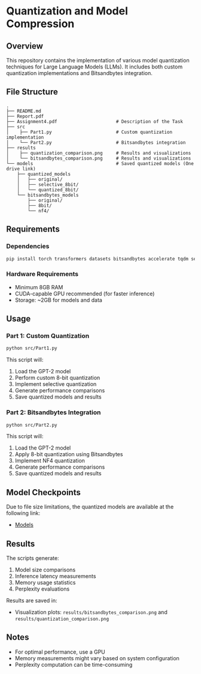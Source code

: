# Quantization and Model Compression

## Overview

This repository contains the implementation of various model quantization techniques for Large Language Models (LLMs). It includes both custom quantization implementations and Bitsandbytes integration.

## File Structure

```
.                            
├── README.md
├── Report.pdf 
├── Assignment4.pdf                      # Description of the Task                           
├── src                   
│    ├── Part1.py                        # Custom quantization implementation
│    └── Part2.py                        # Bitsandbytes integration
├── results                     
│    ├── quantization_comparison.png     # Results and visualizations
│    └── bitsandbytes_comparison.png     # Results and visualizations
└── models                               # Saved quantized models (One drive link)
    ├── quantized_models
    │   ├── original/
    │   ├── selective_8bit/
    │   └── quantized_8bit/
    └── bitsandbytes_models
        ├── original/
        ├── 8bit/
        └── nf4/                 
```

## Requirements

### Dependencies

```bash
pip install torch transformers datasets bitsandbytes accelerate tqdm seaborn matplotlib pandas psutil
```

### Hardware Requirements

- Minimum 8GB RAM
- CUDA-capable GPU recommended (for faster inference)
- Storage: ~2GB for models and data

## Usage

### Part 1: Custom Quantization

```bash
python src/Part1.py
```

This script will:

1. Load the GPT-2 model
2. Perform custom 8-bit quantization
3. Implement selective quantization
4. Generate performance comparisons
5. Save quantized models and results

### Part 2: Bitsandbytes Integration

```bash
python src/Part2.py
```

This script will:

1. Load the GPT-2 model
2. Apply 8-bit quantization using Bitsandbytes
3. Implement NF4 quantization
4. Generate performance comparisons
5. Save quantized models and results

## Model Checkpoints

Due to file size limitations, the quantized models are available at the following link:

- [Models](https://iiitaphyd-my.sharepoint.com/:f:/g/personal/gaurav_bhole_research_iiit_ac_in/EgVS_bhEMYxBjOduHIYR7BQBzLUSLlCPCOn-XncuYXblvg?e=sgZ34U)

## Results

The scripts generate:

1. Model size comparisons
2. Inference latency measurements
3. Memory usage statistics
4. Perplexity evaluations

Results are saved in:

- Visualization plots: `results/bitsandbytes_comparison.png` and `results/quantization_comparison.png`

## Notes

- For optimal performance, use a GPU
- Memory measurements might vary based on system configuration
- Perplexity computation can be time-consuming
